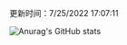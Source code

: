 
  更新时间：7/25/2022 17:07:11
	
  ![Anurag's GitHub stats](https://github-readme-stats.vercel.app/api?username=chendj89&theme=gruvbox&show_icons=true)